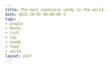 ```yaml
---
title: The most expensive candy in the world.
date: 2022-10-07 00:00:00 Z
tags:
- people
- money
- rich
- top
- candy
- food
- world
layout: post
---
```


